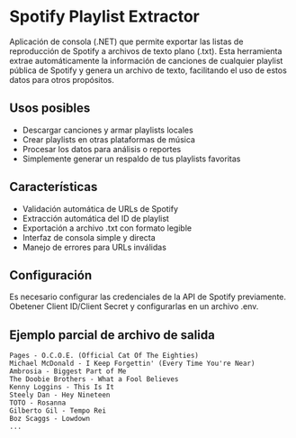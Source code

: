 # Spotify Playlist Extractor

Aplicación de consola (.NET) que permite exportar las listas de reproducción de Spotify a archivos de texto plano (.txt).
Esta herramienta extrae automáticamente la información de canciones de cualquier playlist pública de Spotify y genera un archivo de texto, facilitando el uso de estos datos para otros propósitos.

## Usos posibles

- Descargar canciones y armar playlists locales
- Crear playlists en otras plataformas de música
- Procesar los datos para análisis o reportes
- Simplemente generar un respaldo de tus playlists favoritas

## Características

- Validación automática de URLs de Spotify
- Extracción automática del ID de playlist
- Exportación a archivo .txt con formato legible
- Interfaz de consola simple y directa
- Manejo de errores para URLs inválidas

## Configuración

Es necesario configurar las credenciales de la API de Spotify previamente. Obetener Client ID/Client Secret y configurarlas en un archivo .env.

## Ejemplo parcial de archivo de salida

```
Pages - O.C.O.E. (Official Cat Of The Eighties)
Michael McDonald - I Keep Forgettin' (Every Time You're Near)
Ambrosia - Biggest Part of Me
The Doobie Brothers - What a Fool Believes
Kenny Loggins - This Is It
Steely Dan - Hey Nineteen
TOTO - Rosanna
Gilberto Gil - Tempo Rei
Boz Scaggs - Lowdown
...
```
